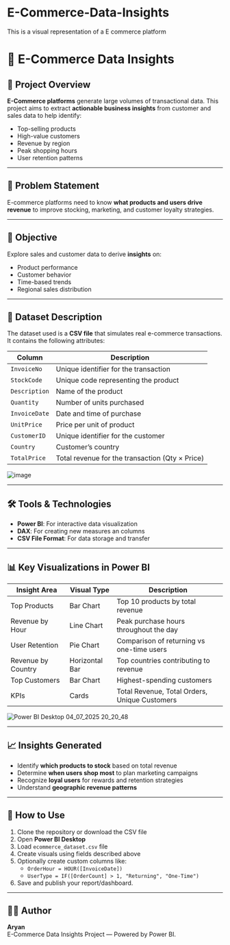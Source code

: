 # E-Commerce-Data-Insights
This is a visual representation of a E commerce  platform 
# 🛒 E-Commerce Data Insights

## 📌 Project Overview

**E-Commerce platforms** generate large volumes of transactional data. This project aims to extract **actionable business insights** from customer and sales data to help identify:

- Top-selling products
- High-value customers
- Revenue by region
- Peak shopping hours
- User retention patterns

---

## 🎯 Problem Statement

E-commerce platforms need to know **what products and users drive revenue** to improve stocking, marketing, and customer loyalty strategies.

---

## 🎯 Objective

Explore sales and customer data to derive **insights** on:

- Product performance
- Customer behavior
- Time-based trends
- Regional sales distribution

---

## 📁 Dataset Description

The dataset used is a **CSV file** that simulates real e-commerce transactions. It contains the following attributes:

| Column       | Description                                 |
|--------------|---------------------------------------------|
| `InvoiceNo`  | Unique identifier for the transaction        |
| `StockCode`  | Unique code representing the product         |
| `Description`| Name of the product                          |
| `Quantity`   | Number of units purchased                    |
| `InvoiceDate`| Date and time of purchase                    |
| `UnitPrice`  | Price per unit of product                    |
| `CustomerID` | Unique identifier for the customer           |
| `Country`    | Customer’s country                           |
| `TotalPrice` | Total revenue for the transaction (Qty × Price) |
![image](https://github.com/user-attachments/assets/a35d0d9f-5c6d-4947-af6c-8ac05427084c)

---

## 🛠️ Tools & Technologies

- **Power BI**: For interactive data visualization
- **DAX**: For creating new measures an columns
- **CSV File Format**: For data storage and transfer

---

## 📊 Key Visualizations in Power BI

| Insight Area           | Visual Type       | Description                                      |
|------------------------|-------------------|--------------------------------------------------|
| Top Products           | Bar Chart         | Top 10 products by total revenue                 |
| Revenue by Hour        | Line Chart        | Peak purchase hours throughout the day           |
| User Retention         | Pie Chart         | Comparison of returning vs one-time users        |
| Revenue by Country     | Horizontal Bar    | Top countries contributing to revenue            |
| Top Customers          | Bar Chart         | Highest-spending customers                       |
| KPIs                   | Cards             | Total Revenue, Total Orders, Unique Customers    |

![Power BI Desktop 04_07_2025 20_20_48](https://github.com/user-attachments/assets/ea841359-5ad3-4578-aa78-fe7470ce40cf)

---

## 📈 Insights Generated

- Identify **which products to stock** based on total revenue
- Determine **when users shop most** to plan marketing campaigns
- Recognize **loyal users** for rewards and retention strategies
- Understand **geographic revenue patterns**

---

## 📂 How to Use

1. Clone the repository or download the CSV file
2. Open **Power BI Desktop**
3. Load `ecommerce_dataset.csv` file
4. Create visuals using fields described above
5. Optionally create custom columns like:
   - `OrderHour = HOUR([InvoiceDate])`
   - `UserType = IF([OrderCount] > 1, "Returning", "One-Time")`
6. Save and publish your report/dashboard.

---

## 👨‍💻 Author

**Aryan**  
E-Commerce Data Insights Project — Powered by Power BI.
